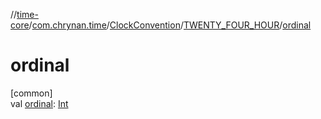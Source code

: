 //[time-core](../../../../index.md)/[com.chrynan.time](../../index.md)/[ClockConvention](../index.md)/[TWENTY_FOUR_HOUR](index.md)/[ordinal](ordinal.md)

# ordinal

[common]\
val [ordinal](ordinal.md): [Int](https://kotlinlang.org/api/latest/jvm/stdlib/kotlin/-int/index.html)
